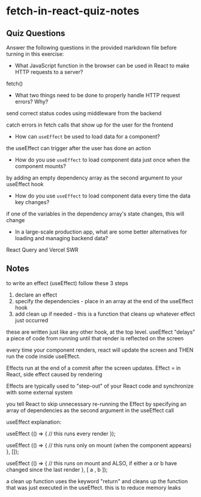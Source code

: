 # fetch-in-react-quiz-notes

## Quiz Questions

Answer the following questions in the provided markdown file before turning in this exercise:

- What JavaScript function in the browser can be used in React to make HTTP requests to a server?

fetch()

- What two things need to be done to properly handle HTTP request errors? Why?

send correct status codes using middleware from the backend

catch errors in fetch calls that show up for the user for the frontend

- How can `useEffect` be used to load data for a component?

the useEffect can trigger after the user has done an action

- How do you use `useEffect` to load component data just once when the component mounts?

by adding an empty dependency array as the second argument to your useEffect hook

- How do you use `useEffect` to load component data every time the data key changes?

if one of the variables in the dependency array's state changes, this will change

- In a large-scale production app, what are some better alternatives for loading and managing backend data?

React Query and Vercel SWR

## Notes

to write an effect (useEffect) follow these 3 steps

1. declare an effect
2. specify the dependencies - place in an array at the end of the useEffect hook
3. add clean up if needed - this is a function that cleans up whatever effect just occurred

these are written just like any other hook, at the top level. useEffect "delays" a piece of code from running until that render is reflected on the screen

every time your component renders, react will update the screen and THEN run the code inside useEffect.

Effects run at the end of a commit after the screen updates.
Effect = in React, side effect caused by rendering

Effects are typically used to "step-out" of your React code and synchronize with some external system

you tell React to skip unnecessary re-running the Effect by specifying an array of dependencies as the second argument in the useEffect call

useEffect explanation:

useEffect (() => {
// this runs every render
});

useEffect (() => {
// this runs only on mount (when the component appears)
}, []);

useEffect (() => {
// this runs on mount and ALSO, if either a or b have changed since the last render
}, [ a , b ]);

a clean up function uses the keyword "return" and cleans up the function that was just executed in the useEffect. this is to reduce memory leaks
